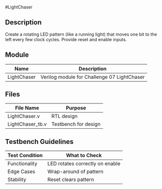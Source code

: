
#LightChaser

## Description
Create a rotating LED pattern (like a running light) that moves one bit to the left every few clock cycles. Provide reset and enable inputs.

## Module
| Name         | Description                                |
|--------------|--------------------------------------------|
| LightChaser  | Verilog module for Challenge 07 LightChaser |

## Files
| File Name         | Purpose              |
|-------------------|----------------------|
| LightChaser.v     | RTL design           |
| LightChaser_tb.v  | Testbench for design |

## Testbench Guidelines
| Test Condition   | What to Check                        |
|------------------|--------------------------------------|
| Functionality     | LED rotates correctly on enable     |
| Edge Cases        | Wrap-around of pattern              |
| Stability         | Reset clears pattern                |
